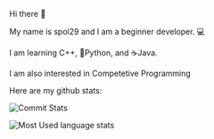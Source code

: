 Hi there 👋

My name is spol29 and I am a beginner developer. 💻

I am learning C++, 🐍Python, and ☕️Java. 

I am also interested in Competetive Programming

Here are my github stats:


![Commit Stats](https://github-readme-stats.vercel.app/api?username=spol-29&show_icons=true&theme=radical&layout=compact)

![Most Used language stats](https://github-readme-stats.vercel.app/api/top-langs/?username=spol-29&layout=compact&theme=radical)
